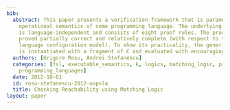 ```yaml
---
bib:
  abstract: This paper presents a verification framework that is parametric in a (trusted)
    operational semantics of some programming language. The underlying proof system
    is language-independent and consists of eight proof rules. The proof system is
    proved partially correct and relatively complete (with respect to the programming
    language configuration model). To show its practicality, the generic framework
    is instantiated with a fragment of C and evaluated with encouraging results.
  authors: [Grigore Rosu, Andrei Stefanescu]
  categories: [fsl, executable_semantics, k, logics, matching_logic, program_verification,
    programming_languages]
  date: 2012-10-01
  id: rosu-stefanescu-2012-oopsla
  title: Checking Reachability using Matching Logic
layout: paper
---
```


